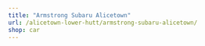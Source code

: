 ```yaml
---
title: "Armstrong Subaru Alicetown"
url: /alicetown-lower-hutt/armstrong-subaru-alicetown/
shop: car
---
```

